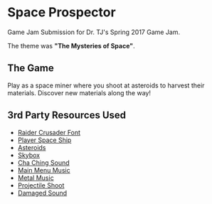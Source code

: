 # Space Prospector
Game Jam Submission for Dr. TJ's Spring 2017 Game Jam.

The theme was **"The Mysteries of Space"**.

## The Game
Play as a space miner where you shoot at asteroids to harvest their materials.  Discover new materials along the way!

## 3rd Party Resources Used

* [Raider Crusader Font](http://www.1001freefonts.com/sci-fi-fonts.php)
* [Player Space Ship](https://www.turbosquid.com/FullPreview/Index.cfm/ID/588767)
* [Asteroids](https://www.assetstore.unity3d.com/en/#!/content/38913)
* [Skybox](https://www.assetstore.unity3d.com/en/#!/content/3392)
* [Cha Ching Sound](http://www.freesound.org/people/creek23/sounds/75235/)
* [Main Menu Music](https://www.youtube.com/watch?v=MduJjbcLSqE)
* [Metal Music](https://www.assetstore.unity3d.com/en/#!/content/19233)
* [Projectile Shoot](http://www.freesound.org/data/previews/193/193427_1038806-lq.mp3)
* [Damaged Sound](http://www.freesound.org/people/Udderdude/sounds/257569/)